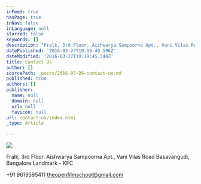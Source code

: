 ```yaml
---
inFeed: true
hasPage: true
inNav: false
inLanguage: null
starred: false
keywords: []
description: "Fralk, 3rd Floor. Aishwarya Sampoorna Apt., Vani Vilas Road Basavangudi,\_Bangalore Landmark - KFC"
datePublished: '2016-03-27T19:19:49.506Z'
dateModified: '2016-03-27T19:19:45.344Z'
title: Contact Us
author: []
sourcePath: _posts/2016-03-26-contact-us.md
published: true
authors: []
publisher:
  name: null
  domain: null
  url: null
  favicon: null
url: contact-us/index.html
_type: Article

---
```

![](https://the-grid-user-content.s3-us-west-2.amazonaws.com/3c69a5d8-9724-4164-b321-70838ae49fcd.jpg)

Fralk, 3rd Floor. Aishwarya Sampoorna Apt., Vani Vilas Road Basavangudi, Bangalore Landmark - KFC

+91 9619595411 theopenfilmschool@gmail.com
